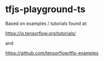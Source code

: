 # tfjs-playground-ts

Based on examples / tutorials found at:

https://js.tensorflow.org/tutorials/

and

https://github.com/tensorflow/tfjs-examples